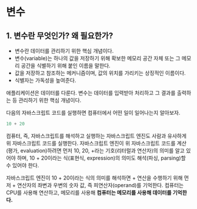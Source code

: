 # 변수

## 1. 변수란 무엇인가? 왜 필요한가?

- 변수란 데이터를 관리하기 위한 핵심 개념이다.
- 변수(variable)는 하나의 값을 저장하기 위해 확보한 메모리 공간 자체 또는 그 메모리 공간을 식별하기 위해 붙인 이름을 말한다.
- 값을 저장하고 참조하는 메커니즘이며, 값의 위치를 가리키는 상징적인 이름이다.
- 식별자는 가독성을 높여준다.



애플리케이션은 데이터를 다룬다. 변수는 데이터를 입력받아 처리하고 그 결과를 출력하는 등 관리하기 위한 핵심 개념이다.

다음의 자바스크립트 코드를 실행하면 컴퓨터에서 어떤 일이 일어나는지 알아보자.

```javascript
10 + 20
```

컴퓨터, 즉, 자바스크립트를 해석하고 실행하는 자바스크립트 엔진도 사람과 유사하게 위 자바스크립트 코드를 실행한다. 자바스크립트 엔진이 위 자바스크립트 코드를 계산(평가, evaluation)하려면 먼저 10, 20, +라는 기호(리터럴과 연산자)의 의미를 알고 있어야 하며, 10 + 20이라는 식(표현식, expression)의 의미도 해석(파싱, parsing)할 수 있어야 한다.

자바스크립트 엔진이 10 + 20이라는 식의 의미를 해석하면 + 연산을 수행하기 위해 먼저 + 연산자의 좌변과 우변의 숫자 값, 즉 피연산자(operand)를 기억한다. 컴퓨터는 CPU를 사용해 연산하고, 메모리를 사용해 **컴퓨터는 메모리를 사용해 데이터를 기억한다.**